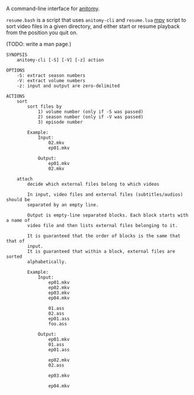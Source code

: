 A command-line interface for [anitomy](https://github.com/erengy/anitomy).

`resume.bash` is a script that uses `anitomy-cli` and `resume.lua` [mpv](https://mpv.io) script to sort video files in a given directory, and either start or resume playback from the position you quit on.

(TODO: write a man page.)

````
SYNOPSIS
    anitomy-cli [-S] [-V] [-z] action

OPTIONS
    -S: extract season numbers
    -V: extract volume numbers
    -z: input and output are zero-delimited

ACTIONS
    sort
        sort files by
            1) volume number (only if -S was passed)
            2) season number (only if -V was passed)
            3) episode number

        Example:
            Input:
                02.mkv
                ep01.mkv

            Output:
                ep01.mkv
                02.mkv

    attach
        decide which external files belong to which videos

        In input, video files and external files (subtitles/audios) should be
        separated by an empty line.

        Output is empty-line separated blocks. Each block starts with a name of
        video file and then lists external files belonging to it.

        It is guaranteed that the order of blocks is the same that that of
        input.
        It is guaranteed that within a block, external files are sorted
        alphabetically.

        Example:
            Input:
                ep01.mkv
                ep02.mkv
                ep03.mkv
                ep04.mkv

                01.ass
                02.ass
                ep01.ass
                foo.ass

            Output:
                ep01.mkv
                01.ass
                ep01.ass

                ep02.mkv
                02.ass

                ep03.mkv

                ep04.mkv
````
